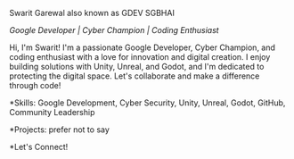 
Swarit Garewal also known as GDEV SGBHAI

*Google Developer | Cyber Champion | Coding Enthusiast*

Hi, I'm Swarit! I'm a passionate Google Developer, Cyber Champion, and coding enthusiast with a love for innovation and digital creation. I enjoy building solutions with Unity, Unreal, and Godot, and I'm dedicated to protecting the digital space. Let's collaborate and make a difference through code!

*Skills: Google Development, Cyber Security, Unity, Unreal, Godot, GitHub, Community Leadership

*Projects: prefer not to say

*Let's Connect!
